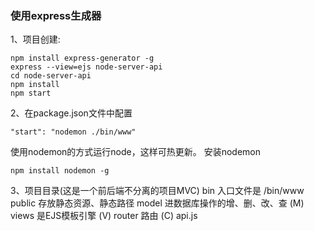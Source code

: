 ### 使用express生成器
1、项目创建:
```
npm install express-generator -g
express --view=ejs node-server-api
cd node-server-api
npm install
npm start
```
2、在package.json文件中配置
```
"start": "nodemon ./bin/www"
```
使用nodemon的方式运行node，这样可热更新。
安装nodemon
```
npm install nodemon -g
```
3、项目目录(这是一个前后端不分离的项目MVC)
bin   入口文件是 /bin/www 
public  存放静态资源、静态路径
model  进数据库操作的增、删、改、查 (M)
views   是EJS模板引擎  (V)
router   路由      (C)
api.js